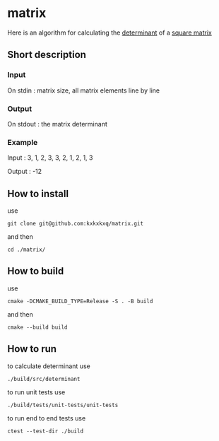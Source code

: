 # matrix
Here is an algorithm for calculating the [determinant](https://en.wikipedia.org/wiki/Determinant) of a [square matrix](https://en.wikipedia.org/wiki/Square_matrix)

## Short description 

### Input
On stdin : matrix size, all matrix elements line by line

### Output
On stdout : the matrix determinant

### Example 
Input : 3, 1, 2, 3, 3, 2, 1, 2, 1, 3

Output : -12


## How to install
use 
```bush
git clone git@github.com:kxkxkxq/matrix.git
``` 
and then 
```bush
cd ./matrix/
```

## How to build
use 
```bush
cmake -DCMAKE_BUILD_TYPE=Release -S . -B build
``` 
and then 
```bush
cmake --build build
```

## How to run
to calculate determinant use 
```bush
./build/src/determinant
```
to run unit tests use 
```bush
./build/tests/unit-tests/unit-tests 
```
to run end to end tests use 
```bush
ctest --test-dir ./build
```
